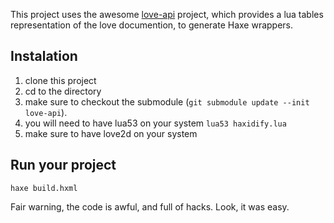 This project uses the awesome [love-api][] project, which provides a lua tables representation of the love documention, to generate Haxe wrappers.
## Instalation
  1. clone this project
  2. cd to the directory
  3. make sure to checkout the submodule (`git submodule update --init love-api`).
  4. you will need to have lua53 on your system `lua53 haxidify.lua`
  5. make sure to have love2d on your system

## Run your project
  `haxe build.hxml`

Fair warning, the code is awful, and full of hacks. Look, it was easy.

[love-api]: https://github.com/love2d-community/love-api
